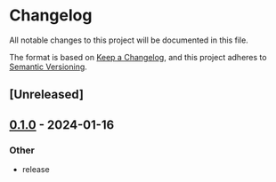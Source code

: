 # Changelog
All notable changes to this project will be documented in this file.

The format is based on [Keep a Changelog](https://keepachangelog.com/en/1.0.0/),
and this project adheres to [Semantic Versioning](https://semver.org/spec/v2.0.0.html).

## [Unreleased]

## [0.1.0](https://github.com/dousto/redact-composer/compare/redact-composer-derive-v0.1.0...redact-composer-derive-v0.1.0) - 2024-01-16

### Other
- release
